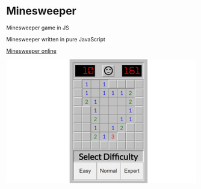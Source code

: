 # Minesweeper
Minesweeper game in JS

Minesweeper written in pure JavaScript


[Minesweeper online](https://slawoslawo.github.io/Minesweeper/ "Minesweeper online")

![alt text](https://github.com/slawoslawo/Minesweeper/blob/master/minesweeper.JPG?raw=true)

